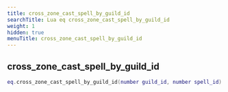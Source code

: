 ```yaml
---
title: cross_zone_cast_spell_by_guild_id
searchTitle: Lua eq cross_zone_cast_spell_by_guild_id
weight: 1
hidden: true
menuTitle: cross_zone_cast_spell_by_guild_id
---
```

## cross_zone_cast_spell_by_guild_id
```lua
eq.cross_zone_cast_spell_by_guild_id(number guild_id, number spell_id) -- void
```